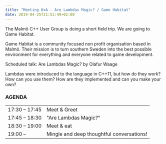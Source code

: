```yaml
---
title: "Meeting 0xA - Are Lambdas Magic? / Game Habitat"
date: 2019-04-25T21:51:49+02:00
---
```



The Malmö C++ User Group is doing a short field trip. We are going to Game Habitat.

Game Habitat is a community focused non profit organisation based in Malmö. Their mission is to turn southern Sweden into the best possible environment for everything and everyone related to game development.

Scheduled talk: Are Lambdas Magic? by Olafur Waage

Lambdas were introduced to the language in C++11, but how do they work? How can you use them? How are they implemented and can you make your own?

### AGENDA

|               |              |
|---------------|--------------|
| 17:30 – 17:45 | Meet & Greet |
| 17:45 – 18:30 | "Are Lambdas Magic?" |
| 18:30 – 19:00 | Meet & eat   |
| 19:00 –  | Mingle and deep thoughtful conversations!  |